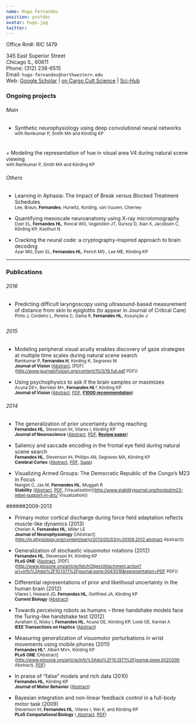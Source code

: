 ```yaml
---
name: Hugo Fernandes
position: postdoc
avatar: hugo.jpg
twitter:
---
```


Office Rm#: RIC 1479

345 East Superior Street<br>
Chicago IL, 60611<br>
Phone: (312) 238-6515<br>
Email: `hugo-fernandes@northwestern.edu`<br>
Web: [Google Scholar](https://scholar.google.com/citations?user=JG7xb2AAAAAJ) | [on Cargo Cult Science](http://www.californiachaparral.com/images/CargoCult.pdf) | [Sci-Hub](http://sci-hub.io)


### Ongoing projects

###### Main
+ Synthetic neurophysiology using deep convolutional neural networks<br>
<sup>with Ramkumar P, Smith MA and Körding KP</sup>
<br>
+ Modeling the representation of hue in visual area V4 during natural scene viewing <br>
<sup>with Ramkumar P, Smith MA and Körding KP</sup>

###### Others
+ Learning in Aphasia: The Impact of Break versus Blocked Treatment Schedules<br>
<sup>Lee, Braun, **Fernandes**, Hurwitz, Kording, van Vuuren, Cherney</sup>

+ Quantifying mesoscale neuroanatomy using X-ray microtomography <br>
<sup>Dyer EL, **Fernandes HL**, Roncal WG, Vogelstein JT, Gursoy D, Xiao X, Jacobsen C, Körding KP, Kasthuri N</sup>

+ Cracking the neural code: a cryptography-inspired approach to brain decoding <br>
<sup>Azar MG, Dyer EL, **Fernandes HL**, Perich MG , Lee ME, Körding KP</sup>

<hr>

### Publications

###### 2016<br>
+ Predicting difficult laryngoscopy using ultrasound-based measurement of distance from skin to epiglottis (to appear in Journal of Critical Care) <br>
<sup>Pinto J, Cordeiro L, Pereira C, Gama R, **Fernandes HL**, Assunção J </sup>


###### 2015<br>
+ Modeling peripheral visual acuity enables discovery of gaze strategies at multiple time scales during natural scene search <br>
<sup>Ramkumar P, **Fernandes H**, Kording K, Segraves M <br>
**Journal of Vision** ([Abstract](http://www.journalofvision.org/content/15/3/19.abstract), [PDF](http://www.journalofvision.org/content/15/3/19.full.pdf PDF))</sup>


+ Using psychophysics to ask if the brain samples or maximizes <br>
<sup>Acuna DE\*, Berniker M\*, **Fernandes HL**\*, Körding KP <br>
 **Journal of Vision** ([Abstract](http://www.journalofvision.org/content/15/3/7.abstract), [PDF](http://www.journalofvision.org/content/15/3/7.full.pdf), [**F1000 recommendation**](http://f1000.com/prime/725389756?key=KfDGGy3MWelYpcg)) </sup>


###### 2014<br>
+ The generalization of prior uncertainty during reaching <br>
<sup>**Fernandes HL**, Stevenson IH, Vilares I, Körding KP <br>
**Journal of Neuroscience** ([Abstract](http://www.jneurosci.org/content/34/34/11470.short), [PDF](http://klab.smpp.northwestern.edu/wiki/images/e/ee/The_generalization_of_prior_uncertainty_during_learning.pdf), [**Review paper**](http://www.jneurosci.org/content/35/2/439.short)) </sup>


+ Saliency and saccade encoding in the frontal eye field during natural scene search <br>
<sup>**Fernandes HL**, Stevenson IH, Phillips AN, Segraves MA, Körding KP <br>
**Cerebral Cortex** ([Abstract](http://cercor.oxfordjournals.org/content/early/2013/07/16/cercor.bht179.short?rss=1), [PDF](http://cercor.oxfordjournals.org/content/24/12/3232.full.pdf), [Supp](http://klab.smpp.northwestern.edu/wiki/images/7/76/Bht179supp_Fernandes_CC.pdf)) </sup>


+ Visualizing Armed Groups: The Democratic Republic of the Congo’s M23 in Focus <br>
<sup>Nangini C, Jas M, **Fernandes HL**, Muggah R <br>
**Stability** ([Abstract](http://www.stabilityjournal.org/article/view/207), [PDF](http://www.stabilityjournal.org/article/download/sta.dd/178), [Visualization](http://www.stabilityjournal.org/hosted/m23-rebel-support-in-drc/ Visualization)) </sup>


######2009-2013<br>
+ Primary motor cortical discharge during force field adaptation reflects muscle-like dynamics (2013) <br>
<sup>Cherian A, **Fernandes HL**, Miller LE <br>
**Journal of Neurophysiology** ([Abstract](http://jn.physiology.org/content/early/2013/05/03/jn.00109.2012.abstract Abstract)) </sup>


+ Generalization of stochastic visuomotor rotations (2012) <br>
<sup>**Fernandes HL**, Stevenson IH, Körding KP <br>
**PLoS ONE** ([Abstract](http://www.plosone.org/article/info%3Adoi%2F10.1371%2Fjournal.pone.0043016?utm_source=feedburner&utm_medium=feed&utm_campaign=Feed%3A+plosone%2FNeuroscience+%28PLoS+ONE+Alerts%3A+Neuroscience%29), [PDF](http://www.plosone.org/article/fetchObjectAttachment.action?uri=info%3Adoi%2F10.1371%2Fjournal.pone.0043016&representation=PDF PDF)) </sup>


+ Differential representations of prior and likelihood uncertainty in the human brain (2012) <br>
<sup>Vilares I, Howard JD, **Fernandes HL**, Gottfried JA, Körding KP <br>
**Current Biology** ([Abstract](http://www.cell.com/current-biology/abstract/S0960-9822(12)00801-9)) </sup>


+ Towards perceiving robots as humans – three handshake models face the Turing-like handshake test (2012) <br>
<sup>Avraham G, Nisky I, **Fernandes HL**, Acuna DE, Körding KP, Loeb GE, Karniel A <br>
**IEEE Transactions on Haptics** ([Abstract](http://ieeexplore.ieee.org/xpl/articleDetails.jsp?reload=true&arnumber=6185551)) </sup>


+ Measuring generalization of visuomotor perturbations in wrist movements using mobile phones (2011) <br>
<sup>**Fernandes HL**\*, Albert MV\*, Körding KP <br>
**PLoS ONE** ([Abstract](http://www.plosone.org/article/info%3Adoi%2F10.1371%2Fjournal.pone.0020290 Abstract),  [PDF](http://www.plosone.org/article/fetchObjectAttachment.action?uri=info%3Adoi%2F10.1371%2Fjournal.pone.0020290&representation=PDF)) </sup>


+ In praise of “false” models and rich data (2010) <br>
<sup>**Fernandes HL**, Körding KP <br>
**Journal of Motor Behavior** ([Abstract](http://www.informaworld.com/smpp/content~content=a929880009~db=all~jumptype=rss)) </sup>


+ Bayesian integration and non-linear feedback control in a full-body motor task (2009) <br>
<sup>Stevenson IH, **Fernandes HL**, Vilares I, Wei K, and Körding KP <br>
**PLoS Computational Biology** ([ Abstract](http://www.ploscompbiol.org/article/info:doi/10.1371/journal.pcbi.1000629), [PDF](http://www.ploscompbiol.org/article/fetchObjectAttachment.action?uri=info%3Adoi%2F10.1371%2Fjournal.pcbi.1000629&representation=PDF)) </sup>


